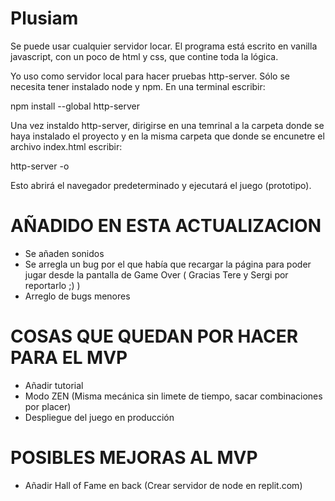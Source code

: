 # Plusiam

Se puede usar cualquier servidor locar. El programa está escrito en vanilla javascript, con un poco de html y css, que contine toda la lógica.

Yo uso como servidor local para hacer pruebas http-server. Sólo se necesita tener instalado node y npm. En una terminal escribir:

npm install --global http-server

Una vez instaldo http-server, dirigirse en una temrinal a la carpeta donde se haya instalado el proyecto y en la misma carpeta que donde se encunetre el archivo index.html escribir:

http-server -o

Esto abrirá el navegador predeterminado y ejecutará el juego (prototipo).

# AÑADIDO EN ESTA ACTUALIZACION

- Se añaden sonidos
- Se arregla un bug por el que había que recargar la página para poder jugar desde la pantalla de Game Over ( Gracias Tere y Sergi por reportarlo ;) )
- Arreglo de bugs menores

# COSAS QUE QUEDAN POR HACER PARA EL MVP

- Añadir tutorial
- Modo ZEN (Misma mecánica sin limete de tiempo, sacar combinaciones por placer)
- Despliegue del juego en producción

# POSIBLES MEJORAS AL MVP

- Añadir Hall of Fame en back (Crear servidor de node en replit.com)